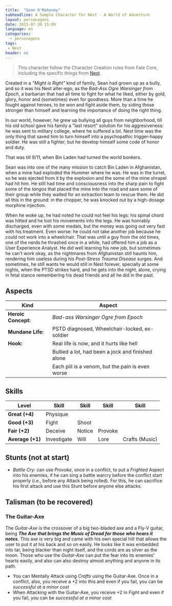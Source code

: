 ```yaml
---
title:  "Sean O'Mahoney"
subheadline: A Sample Character for Nest - A World of Adventure
layout: personagens
date: 2015-07-30 15:09
language: en
categories:
  - personagens
tags:
 - Nest
header: no
---
```


>  This character follow the Character  Creation rules from Fate Core,  including         the          specific         things         from  [Nest][1].

Created in a _"Might is Right"_ kind of family, Sean had grown up as a bully, and so it was his Nest alter-ego, as the _Bad-Ass Ogre Warsinger from Epoch_, a barbarian that had all time to fight for what he liked, either by gold, glory, honor and (sometimes) even for goodness. More than a time he fought against heroes, to be won and fight aside them, by siding those stronger than himself and learning the importance of doing the right thing.

In our world, however, he grew up bullying all guys from neighborhood, till his old school gave his family a "last resort" solution for his aggresiveness: he was sent to military college, where he suffered a lot. Nest time was the only thing that saved him to turn himself into a psychopathic trigger-happy soldier. He was still a fighter, but he develop himself some code of honor and duty. 

That was till 9/11, when Bin Laden had turned the world bonkers.

Sean was into one of the many mission to catch Bin Laden in Afghanistan, when a mine had exploded the Hummer where he was. He was in the turret, so he was ejected from it by the explosion and the some of the mine shrapel had hit him. He still had time and consciousness into the sharp pain to fight some of the _tangos_ that placed the mine into the road and save some of their group while they waited for an extraction team to rescue them. He did all this in the ground: in the chopper, he was knocked out by a high-dosage morphine injection. 

When he woke up, he had noted he could not feel his legs: his spinal chord was hitted and he lost his movements into the legs. He was honrably discharged, even with some medals, but the money was going out very fast with his treatment. Even worse: he could not take another job because he could not work into a wheelchair. That was until a guy from the old times, one of the nerds he thrashed once in a while, had offered him a job as a User Experience Analyst. He did well learning his new job, but sometimes he can't work okay, as the nightmares from Afghanistan still haunts him, rendering him useless during his _Post-Stress Trauma Disease_ surges. And sometimes, he still wants he would still in Nest forever, specially at some nights, when the PTSD strikes hard, and he gets into the night, alone, crying in fetal stance remembering his dead friends and all he did in the past.

## Aspects

| Kind | Aspect |
|-|-|
| **Heroic Concept:** | _Bad-ass Warsinger Ogre from Epoch_    |
| **Mundane Life:**   | PSTD diagnosed, Wheelchair-locked, ex-soldier |
| **Hook:**           | Real life is now, and it hurts like hell |
|                     | Bullied a lot, had been a jock and finished alone |
|                     | Each pill is a venom, but the pain is even worse |

## Skills

|Level | Skill | Skill |Skill  |Skill  | 
|-|-|-|-|-|
| **Great (+4)**   | Physique        |          |         |         |
| **Good (+3)**    | Fight     | Shoot     |         |         |
| **Fair (+2)**    | Deceive     | Notice | Provoke |         |
| **Average (+1)** | Investigate | Will   | Lore  | Crafts (Music) |

## Stunts (not at start)

+  _Battle Cry:_ can use _Provoke_, once in a conflict, to put a _Frighted_ Aspect into his enemies, if he can sing a battle warcry before the conflict start properly (i.e., before any Attack being rolled). For this, he can sacrifice his first attack and use this Stunt before anyone else attacks.

## Talisman (to be recovered)

### The Guitar-Axe

The _Guitar-Axe_ is the crossover of a big two-bladed axe and a Fly-V guitar, being _**The Axe that brings the Music of Dread for those who hears it notes**_.  This axe is very big and came with his own special hilt that allows the user to put it at his back and so on easily. He looks like it was embedded into tar, being blacker than night itself, and the cords are as silver as the moon. Those who use the _Guitar-Axe_ can put the fear into its enemies' hearts easily, and also can also destroy almost anything and anyone in its path.

+  You can Mentally Attack using _Crafts_ using the Guitar-Axe. Once in a conflict, also, you receive a +2 into this and even if  you fail, you can be _successful    at a minor cost_
+   When Attacking with the Guitar-Axe,  you  receive  +2 in  _Fight_ and even if  you fail, you can be _successful    at a minor cost_

[1]: http://www.drivethrurpg.com/product/153980/Nest--A-World-of-Adventure-for-Fate-Core

